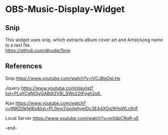 # OBS-Music-Display-Widget


## Snip
This widget uses snip, which extracts album cover art and Artist/song name to a text file.  
https://github.com/dlrudie/Snip


## References
Snip  https://www.youtube.com/watch?v=iVCJBgOsLHs  
  

Jquery  https://www.youtube.com/playlist?list=PLoYCgNOIyGABdI2V8I_SWo22tFpgh2s6_  
  
Ajax  https://www.youtube.com/watch?v=tNKD0kfel6o&list=PL0eyrZgxdwhyeIDc3EA4XGsI9HoWLc6nF  
  
Local Server  https://www.youtube.com/watch?v=mXdpCRgR-xE  
  
-end-
